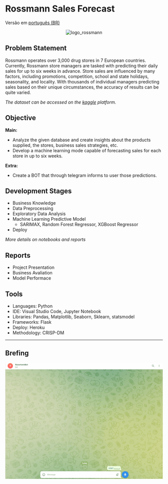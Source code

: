 # Rossmann Sales Forecast

Versão em  [português (BR)](https://github.com/alyssonvidal/Rossmann-Sales-Forecast/blob/main/referenses/README_PT.md)

<center><img src="/images/logo_rossmann.jpg " alt="logo_rossmann" width="450"/></center>

## Problem Statement

Rossmann operates over 3,000 drug stores in 7 European countries. Currently, Rossmann store managers are tasked with predicting their daily sales for up to six weeks in advance. Store sales are influenced by many factors, including promotions, competition, school and state holidays, seasonality, and locality. With thousands of individual managers predicting sales based on their unique circumstances, the accuracy of results can be quite varied.

*The dataset can be accessed on the [kaggle](https://www.kaggle.com/competitions/rossmann-store-sales/data/) platform.*

## Objective
**Main:**
* Analyze the given database and create insights about the products supplied, the stores, business sales strategies, etc.
* Develop a machine learning mode capable of forecasting sales for each store in up to six weeks.

**Extra:**    
* Create a BOT that through telegram informs to user those predictions.

## Development Stages
* Business Knowledge
* Data Preprocessing
* Exploratory Data Analysis
* Machine Learning Predictive Model
    - SARIMAX, Random Forest Regressor, XGBoost Regressor
* Deploy
    
*More details on notebooks and reports* 

## Reports
* Project Presentation
* Business Avaliation
* Model Performace


## Tools
* Languages: Python
* IDE: Visual Studio Code, Jupyter Notebook
* Libraries: Pandas, Matplotlib, Seaborn, Sklearn, statsmodel
* Frameworks: Flask
* Deploy: Heroku
* Methodology: CRISP-DM

*** 

## Brefing 


<div align="center">
<img src="images/rossmann_telegram_bot.gif" width="600px">
</div>
